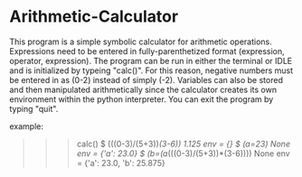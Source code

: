 # Arithmetic-Calculator


This program is a simple symbolic calculator for arithmetic operations. Expressions need to be entered in fully-parenthetized format (expression, operator, expression). The program can be run in either the terminal or IDLE and is initialized by typeing "calc()". For this reason, negative numbers must be entered in as (0-2) instead of simply (-2). Variables can also be stored and then manipulated arithmetically since the calculator creates its own environment within the python interpreter. You can exit the program by typing "quit". 


example:

>>>calc()
$ (((0-3)/(5+3))*(3-6))
   1.125
   env = {}
$ (a=23)
   None
   env = {'a': 23.0}
$ (b=(a*(((0-3)/(5+3))*(3-6))))
   None
   env = {'a': 23.0, 'b': 25.875}


